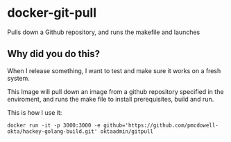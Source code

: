# docker-git-pull

Pulls down a Github repository, and runs the makefile and launches

## Why did you do this?

When I release something, I want to test and make sure it works on a fresh system.

This Image will pull down an image from a github repository specified in the
enviroment, and runs the make file to install prerequisites, build and run.

This is how I use it:

`docker run -it -p 3000:3000 -e github='https://github.com/pmcdowell-okta/hackey-golang-build.git' oktaadmin/gitpull`


